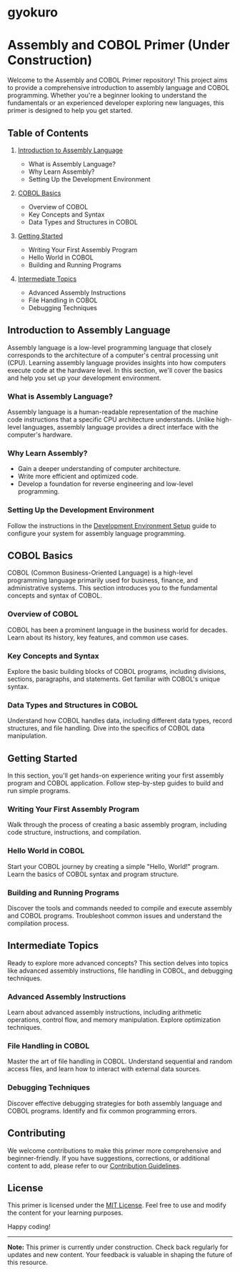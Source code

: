 # gyokuro

# Assembly and COBOL Primer (Under Construction)

Welcome to the Assembly and COBOL Primer repository! This project aims to provide a comprehensive introduction to assembly language and COBOL programming. Whether you're a beginner looking to understand the fundamentals or an experienced developer exploring new languages, this primer is designed to help you get started.

## Table of Contents

1. [Introduction to Assembly Language](#introduction-to-assembly-language)
   - What is Assembly Language?
   - Why Learn Assembly?
   - Setting Up the Development Environment

2. [COBOL Basics](#cobol-basics)
   - Overview of COBOL
   - Key Concepts and Syntax
   - Data Types and Structures in COBOL

3. [Getting Started](#getting-started)
   - Writing Your First Assembly Program
   - Hello World in COBOL
   - Building and Running Programs

4. [Intermediate Topics](#intermediate-topics)
   - Advanced Assembly Instructions
   - File Handling in COBOL
   - Debugging Techniques

## Introduction to Assembly Language

Assembly language is a low-level programming language that closely corresponds to the architecture of a computer's central processing unit (CPU). Learning assembly language provides insights into how computers execute code at the hardware level. In this section, we'll cover the basics and help you set up your development environment.

### What is Assembly Language?

Assembly language is a human-readable representation of the machine code instructions that a specific CPU architecture understands. Unlike high-level languages, assembly language provides a direct interface with the computer's hardware.

### Why Learn Assembly?

- Gain a deeper understanding of computer architecture.
- Write more efficient and optimized code.
- Develop a foundation for reverse engineering and low-level programming.

### Setting Up the Development Environment

Follow the instructions in the [Development Environment Setup](dev-environment-setup.md) guide to configure your system for assembly language programming.

## COBOL Basics

COBOL (Common Business-Oriented Language) is a high-level programming language primarily used for business, finance, and administrative systems. This section introduces you to the fundamental concepts and syntax of COBOL.

### Overview of COBOL

COBOL has been a prominent language in the business world for decades. Learn about its history, key features, and common use cases.

### Key Concepts and Syntax

Explore the basic building blocks of COBOL programs, including divisions, sections, paragraphs, and statements. Get familiar with COBOL's unique syntax.

### Data Types and Structures in COBOL

Understand how COBOL handles data, including different data types, record structures, and file handling. Dive into the specifics of COBOL data manipulation.

## Getting Started

In this section, you'll get hands-on experience writing your first assembly program and COBOL application. Follow step-by-step guides to build and run simple programs.

### Writing Your First Assembly Program

Walk through the process of creating a basic assembly program, including code structure, instructions, and compilation.

### Hello World in COBOL

Start your COBOL journey by creating a simple "Hello, World!" program. Learn the basics of COBOL syntax and program structure.

### Building and Running Programs

Discover the tools and commands needed to compile and execute assembly and COBOL programs. Troubleshoot common issues and understand the compilation process.

## Intermediate Topics

Ready to explore more advanced concepts? This section delves into topics like advanced assembly instructions, file handling in COBOL, and debugging techniques.

### Advanced Assembly Instructions

Learn about advanced assembly instructions, including arithmetic operations, control flow, and memory manipulation. Explore optimization techniques.

### File Handling in COBOL

Master the art of file handling in COBOL. Understand sequential and random access files, and learn how to interact with external data sources.

### Debugging Techniques

Discover effective debugging strategies for both assembly language and COBOL programs. Identify and fix common programming errors.

## Contributing

We welcome contributions to make this primer more comprehensive and beginner-friendly. If you have suggestions, corrections, or additional content to add, please refer to our [Contribution Guidelines](CONTRIBUTING.md).

## License

This primer is licensed under the [MIT License](LICENSE.md). Feel free to use and modify the content for your learning purposes.

Happy coding!

---

**Note:** This primer is currently under construction. Check back regularly for updates and new content. Your feedback is valuable in shaping the future of this resource.
